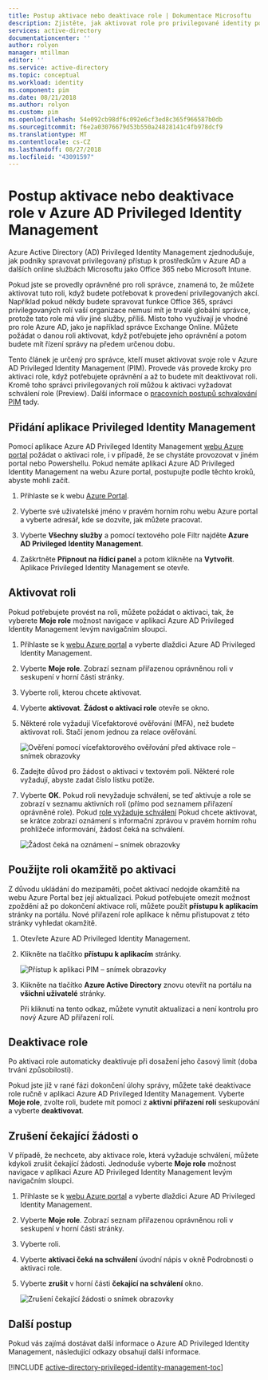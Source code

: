 ```yaml
---
title: Postup aktivace nebo deaktivace role | Dokumentace Microsoftu
description: Zjistěte, jak aktivovat role pro privilegované identity pomocí aplikace Azure Privileged Identity Management.
services: active-directory
documentationcenter: ''
author: rolyon
manager: mtillman
editor: ''
ms.service: active-directory
ms.topic: conceptual
ms.workload: identity
ms.component: pim
ms.date: 08/21/2018
ms.author: rolyon
ms.custom: pim
ms.openlocfilehash: 54e092cb98df6c092e6cf3ed8c365f966587b0db
ms.sourcegitcommit: f6e2a03076679d53b550a24828141c4fb978dcf9
ms.translationtype: MT
ms.contentlocale: cs-CZ
ms.lasthandoff: 08/27/2018
ms.locfileid: "43091597"
---
```

# <a name="how-to-activate-or-deactivate-roles-in-azure-ad-privileged-identity-management"></a>Postup aktivace nebo deaktivace role v Azure AD Privileged Identity Management
Azure Active Directory (AD) Privileged Identity Management zjednodušuje, jak podniky spravovat privilegovaný přístup k prostředkům v Azure AD a dalších online službách Microsoftu jako Office 365 nebo Microsoft Intune.  

Pokud jste se provedly oprávněné pro roli správce, znamená to, že můžete aktivovat tuto roli, když budete potřebovat k provedení privilegovaných akcí. Například pokud někdy budete spravovat funkce Office 365, správci privilegovaných rolí vaší organizace nemusí mít je trvalé globální správce, protože tato role má vliv jiné služby, příliš. Místo toho využívají je vhodné pro role Azure AD, jako je například správce Exchange Online. Můžete požádat o danou roli aktivovat, když potřebujete jeho oprávnění a potom budete mít řízení správy na předem určenou dobu.

Tento článek je určený pro správce, kteří muset aktivovat svoje role v Azure AD Privileged Identity Management (PIM). Provede vás provede kroky pro aktivaci role, když potřebujete oprávnění a až to budete mít deaktivovat roli. Kromě toho správci privilegovaných rolí můžou k aktivaci vyžadovat schválení role (Preview). Další informace o [pracovních postupů schvalování PIM](./azure-ad-pim-approval-workflow.md) tady.

## <a name="add-the-privileged-identity-management-application"></a>Přidání aplikace Privileged Identity Management
Pomocí aplikace Azure AD Privileged Identity Management [webu Azure portal](https://portal.azure.com/) požádat o aktivaci role, i v případě, že se chystáte provozovat v jiném portal nebo Powershellu. Pokud nemáte aplikaci Azure AD Privileged Identity Management na webu Azure portal, postupujte podle těchto kroků, abyste mohli začít.

1. Přihlaste se k webu [Azure Portal](https://portal.azure.com/).

1. Vyberte své uživatelské jméno v pravém horním rohu webu Azure portal a vyberte adresář, kde se dozvíte, jak můžete pracovat.

1. Vyberte **Všechny služby** a pomocí textového pole Filtr najděte **Azure AD Privileged Identity Management**.

1. Zaškrtněte **Připnout na řídicí panel** a potom klikněte na **Vytvořit**. Aplikace Privileged Identity Management se otevře.

## <a name="activate-a-role"></a>Aktivovat roli
Pokud potřebujete provést na roli, můžete požádat o aktivaci, tak, že vyberete **Moje role** možnost navigace v aplikaci Azure AD Privileged Identity Management levým navigačním sloupci.

1. Přihlaste se k [webu Azure portal](https://portal.azure.com/) a vyberte dlaždici Azure AD Privileged Identity Management.

1. Vyberte **Moje role**. Zobrazí seznam přiřazenou oprávněnou roli v seskupení v horní části stránky.

1. Vyberte roli, kterou chcete aktivovat.

1. Vyberte **aktivovat**. **Žádost o aktivaci role** otevře se okno.

1. Některé role vyžadují Vícefaktorové ověřování (MFA), než budete aktivovat roli. Stačí jenom jednou za relace ověřování.

    ![Ověření pomocí vícefaktorového ověřování před aktivace role – snímek obrazovky](./media/pim-how-to-activate-role/PIM_activation_MFA.png)

1. Zadejte důvod pro žádost o aktivaci v textovém poli.  Některé role vyžadují, abyste zadat číslo lístku potíže.

1. Vyberte **OK**.  Pokud roli nevyžaduje schválení, se teď aktivuje a role se zobrazí v seznamu aktivních rolí (přímo pod seznamem přiřazení oprávněné role). Pokud [role vyžaduje schválení](./azure-ad-pim-approval-workflow.md) Pokud chcete aktivovat, se krátce zobrazí oznámení s informační zprávou v pravém horním rohu prohlížeče informování, žádost čeká na schválení.

    ![Žádost čeká na oznámení – snímek obrazovky](./media/pim-how-to-activate-role/PIM_Request_Pending_Toast2.png)

## <a name="use-a-role-immediately-after-activation"></a>Použijte roli okamžitě po aktivaci

Z důvodu ukládání do mezipaměti, počet aktivací nedojde okamžitě na webu Azure Portal bez její aktualizaci. Pokud potřebujete omezit možnost zpoždění až po dokončení aktivace rolí, můžete použít **přístupu k aplikacím** stránky na portálu. Nové přiřazení role aplikace k němu přistupovat z této stránky vyhledat okamžitě.

1. Otevřete Azure AD Privileged Identity Management.

1. Klikněte na tlačítko **přístupu k aplikacím** stránky.

    ![Přístup k aplikaci PIM – snímek obrazovky](./media/pim-how-to-activate-role/pim-application-access.png)

1. Klikněte na tlačítko **Azure Active Directory** znovu otevřít na portálu na **všichni uživatelé** stránky.

    Při kliknutí na tento odkaz, můžete vynutit aktualizaci a není kontrolu pro nový Azure AD přiřazení rolí.

## <a name="deactivate-a-role"></a>Deaktivace role
Po aktivaci role automaticky deaktivuje při dosažení jeho časový limit (doba trvání způsobilosti).

Pokud jste již v rané fázi dokončení úlohy správy, můžete také deaktivace role ručně v aplikaci Azure AD Privileged Identity Management.  Vyberte **Moje role**, zvolte roli, budete mít pomocí z **aktivní přiřazení rolí** seskupování a vyberte **deaktivovat**.  

## <a name="cancel-a-pending-request"></a>Zrušení čekající žádosti o
V případě, že nechcete, aby aktivace role, která vyžaduje schválení, můžete kdykoli zrušit čekající žádosti. Jednoduše vyberte **Moje role** možnost navigace v aplikaci Azure AD Privileged Identity Management levým navigačním sloupci.

1. Přihlaste se k [webu Azure portal](https://portal.azure.com/) a vyberte dlaždici Azure AD Privileged Identity Management.

1. Vyberte **Moje role**. Zobrazí seznam přiřazenou oprávněnou roli v seskupení v horní části stránky.

1. Vyberte roli.

1. Vyberte **aktivaci čeká na schválení** úvodní nápis v okně Podrobnosti o aktivaci role.

1. Vyberte **zrušit** v horní části **čekající na schválení** okno.

   ![Zrušení čekající žádosti o snímek obrazovky](./media/pim-how-to-activate-role/PIM_Request_Pending_Banner_Cancel.png)

## <a name="next-steps"></a>Další postup
Pokud vás zajímá dostávat další informace o Azure AD Privileged Identity Management, následující odkazy obsahují další informace.

[!INCLUDE [active-directory-privileged-identity-management-toc](../../../includes/active-directory-privileged-identity-management-toc.md)]
